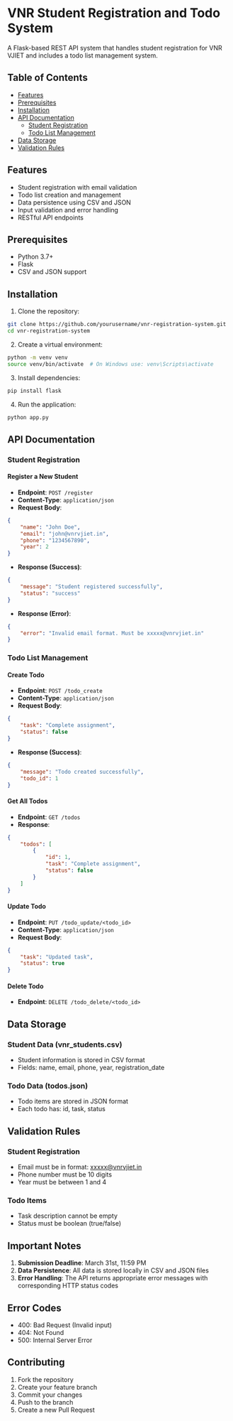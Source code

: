 # VNR Student Registration and Todo System

A Flask-based REST API system that handles student registration for VNR VJIET and includes a todo list management system.

## Table of Contents
- [Features](#features)
- [Prerequisites](#prerequisites)
- [Installation](#installation)
- [API Documentation](#api-documentation)
  - [Student Registration](#student-registration)
  - [Todo List Management](#todo-list-management)
- [Data Storage](#data-storage)
- [Validation Rules](#validation-rules)

## Features

- Student registration with email validation
- Todo list creation and management
- Data persistence using CSV and JSON
- Input validation and error handling
- RESTful API endpoints

## Prerequisites

- Python 3.7+
- Flask
- CSV and JSON support

## Installation

1. Clone the repository:
```bash
git clone https://github.com/yourusername/vnr-registration-system.git
cd vnr-registration-system
```

2. Create a virtual environment:
```bash
python -m venv venv
source venv/bin/activate  # On Windows use: venv\Scripts\activate
```

3. Install dependencies:
```bash
pip install flask
```

4. Run the application:
```bash
python app.py
```

## API Documentation

### Student Registration

#### Register a New Student
- **Endpoint**: `POST /register`
- **Content-Type**: `application/json`
- **Request Body**:
```json
{
    "name": "John Doe",
    "email": "john@vnrvjiet.in",
    "phone": "1234567890",
    "year": 2
}
```
- **Response (Success)**:
```json
{
    "message": "Student registered successfully",
    "status": "success"
}
```
- **Response (Error)**:
```json
{
    "error": "Invalid email format. Must be xxxxx@vnrvjiet.in"
}
```

### Todo List Management

#### Create Todo
- **Endpoint**: `POST /todo_create`
- **Content-Type**: `application/json`
- **Request Body**:
```json
{
    "task": "Complete assignment",
    "status": false
}
```
- **Response (Success)**:
```json
{
    "message": "Todo created successfully",
    "todo_id": 1
}
```

#### Get All Todos
- **Endpoint**: `GET /todos`
- **Response**:
```json
{
    "todos": [
        {
            "id": 1,
            "task": "Complete assignment",
            "status": false
        }
    ]
}
```

#### Update Todo
- **Endpoint**: `PUT /todo_update/<todo_id>`
- **Content-Type**: `application/json`
- **Request Body**:
```json
{
    "task": "Updated task",
    "status": true
}
```

#### Delete Todo
- **Endpoint**: `DELETE /todo_delete/<todo_id>`

## Data Storage

### Student Data (vnr_students.csv)
- Student information is stored in CSV format
- Fields: name, email, phone, year, registration_date

### Todo Data (todos.json)
- Todo items are stored in JSON format
- Each todo has: id, task, status

## Validation Rules

### Student Registration
- Email must be in format: xxxxx@vnrvjiet.in
- Phone number must be 10 digits
- Year must be between 1 and 4

### Todo Items
- Task description cannot be empty
- Status must be boolean (true/false)

## Important Notes

1. **Submission Deadline**: March 31st, 11:59 PM
2. **Data Persistence**: All data is stored locally in CSV and JSON files
3. **Error Handling**: The API returns appropriate error messages with corresponding HTTP status codes

## Error Codes

- 400: Bad Request (Invalid input)
- 404: Not Found
- 500: Internal Server Error

## Contributing

1. Fork the repository
2. Create your feature branch
3. Commit your changes
4. Push to the branch
5. Create a new Pull Request

